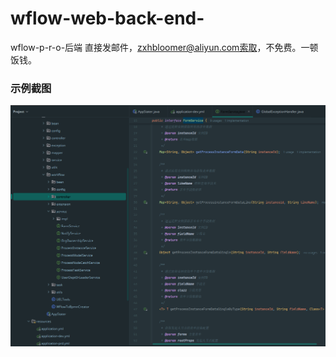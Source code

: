 # wflow-web-back-end-
wflow-p-r-o-后端
直接发邮件，zxhbloomer@aliyun.com索取，不免费。一顿饭钱。

### 示例截图

![代码截图](./docs/images/system.png)

